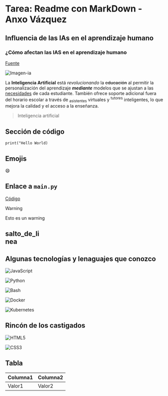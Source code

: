 # Tarea: Readme con MarkDown - Anxo Vázquez

## Influencia de las IAs en el aprendizaje humano

### ¿Cómo afectan las IAS en el aprendizaje humano

[Fuente](https://megaprofe.es/impacto-de-la-inteligencia-artificial-en-el-aprendizaje/?)

![Imagen-ia](https://www.zabala.es/wp-content/uploads/2023/11/Inteligencia-artificial-y-consultoria-1200x675.jpg)

La **Inteligencia Artificial** está *revolucionando* la ~~educación~~ al permitir la personalización del aprendizaje ***mediante*** modelos que se ajustan a las <ins>necesidades</ins> de cada estudiante. También ofrece soporte adicional fuera del horario escolar a través de <sub>asistentes</sub> virtuales y <sup>tutores</sup> inteligentes, lo que mejora la calidad y el acceso a la enseñanza.

> Inteligencia artificial

## Sección de código

```
print("Hello World)
```

## Emojis

:smile:

## Enlace a `main.py`
[Código](./files/main.py)

> [!WARNING]
> Esto es un warning

## salto_de_li<br>nea

## Algunas tecnologías y lenaguajes que conozco
![JavaScript](https://img.shields.io/badge/JavaScript-F7DF1E?style=for-the-badge&logo=javascript&logoColor=black)

![Python](https://img.shields.io/badge/Python-3776AB?style=for-the-badge&logo=python&logoColor=white)

![Bash](https://img.shields.io/badge/Shell_Script-121011?style=for-the-badge&logo=gnu-bash&logoColor=white)

![Docker](https://img.shields.io/badge/Docker-2496ED?style=for-the-badge&logo=docker&logoColor=white)

![Kubernetes](https://img.shields.io/badge/Kubernetes-326CE5?style=for-the-badge&logo=kubernetes&logoColor=white)

## Rincón de los castigados
![HTML5](https://img.shields.io/badge/HTML5-E34F26?style=for-the-badge&logo=html5&logoColor=white)

![CSS3](https://img.shields.io/badge/CSS3-1572B6?style=for-the-badge&logo=css3&logoColor=white)

## Tabla
| Columna1 | Columna2 |
| --- | --- |
| Valor1 | Valor2 |